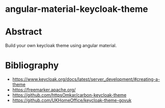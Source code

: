 # angular-material-keycloak-theme

# Abstract
Build your own keycloak theme using angular material.

# Bibliography
* https://www.keycloak.org/docs/latest/server_development/#creating-a-theme 
* https://freemarker.apache.org/
* https://github.com/httpsOmkar/carbon-keycloak-theme
* https://github.com/UKHomeOffice/keycloak-theme-govuk
